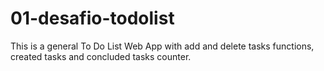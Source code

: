 # 01-desafio-todolist

This is a general To Do List Web App with add and delete tasks functions, created tasks and concluded tasks counter.
